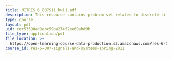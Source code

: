 ```yaml
---
title: MITRES_6_007S11_hw11.pdf
description: This resource contains problem set related to discrete-time fourier transform.
type: course
layout: pdf
uid: cec53598ad9abc59ba27452ee69abd9b
file_type: application/pdf
file_location: >-
  https://open-learning-course-data-production.s3.amazonaws.com/res-6-007-signals-and-systems-spring-2011/cec53598ad9abc59ba27452ee69abd9b_MITRES_6_007S11_hw11.pdf
course_id: res-6-007-signals-and-systems-spring-2011
---
```

